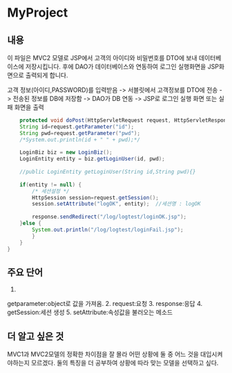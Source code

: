 # MyProject

##  내용
이 파일은 MVC2 모델로 JSP에서 고객의 아이디와 비밀번호를 DTO에 보내 데이터베이스에 저장시킵니다.
후에 DAO가 데이터베이스와 연동하여 로그인 실행화면을 JSP화면으로 출력되게 합니다.

고객 정보(아이디,PASSWORD)를 입력받음 -> 서블릿에서 고객정보를 DTO에 전송 -> 전송된 정보를 DB에 저장함 -> DAO가 DB 연동 ->
JSP로 로그인 실행 화면 또는 실패 화면을 출력

~~~java
	protected void doPost(HttpServletRequest request, HttpServletResponse response) throws ServletException, IOException {
	String id=request.getParameter("id");
	String pwd=request.getParameter("pwd");
	/*System.out.println(id + " " + pwd);*/
	
	LoginBiz biz = new LoginBiz();
	LoginEntity entity = biz.getLoginUser(id, pwd);
	
	//public LoginEntity getLoginUser(String id,String pwd){}
	
	if(entity != null) {
		/* 세션설정 */
		HttpSession session=request.getSession();
		session.setAttribute("logOK", entity);  //세션명 : logOK
		
		response.sendRedirect("/log/logtest/loginOK.jsp");
	}else {
		System.out.println("/log/logtest/loginFail.jsp");
		}
	}
}
~~~



##  주요 단어
1.
getparameter:object로 값을 가져옴.
2.
request:요청
3.
response:응답
4.
getSession:세션 생성
5.
setAttribute:속성값을 불러오는 메소드

##  더 알고 싶은 것
MVC1과 MVC2모델의 정확한 차이점을 잘 몰라 어떤 상황에 둘 중 어느 것을 대입시켜야하는지 모르겠다.
둘의 특징을 더 공부하여 상황에 따라 맞는 모델을 선택하고 싶다.
